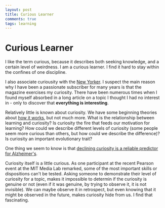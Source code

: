 ```yaml
---
layout: post
title: Curious Learner
comments: true
tags: learning 
---
```


# Curious Learner

I like the term curious, because it describes both seeking knowledge, and a certain level of weirdness. I am a curious learner. I find it hard to stay within the confines of one discipline. 

I also associate curiousity with the [New Yorker]("http://www.newyorker.com"). I suspect the main reason why I have been a passionate subscriber for many years is that the magazine exercises my curiosity. There have been numerous times when I found myself absorbed in a long article on a topic I thought I had no interest in - only to discover that **everything is interesting**.

Relatively little is known about curiosity. We have some beginning theories about [how it works](http://en.wikipedia.org/wiki/Curiosity#Brain), but not much more. What is the relationship between learning and curiosity? Is curiosity the fire that feeds our motivation for learning? How could we describe different levels of curiosity (some people seem more curious than others, but how could we describe the difference)? Is curiosity an important evolutionary trait? 

One thing we seem to know is that [declining curiosity is a reliable predictor for Alzheimer's]("http://www.alzheimersanddementia.com/article/S1552-5260(11)01692-X/fulltext").

Curiosity itself is a little curious. As one participant at the recent Pearson event at the MIT Media Lab remarked, some of the most important skills or dispositions can't be tested. Asking someone to demonstrate their level of curiosity for a topic, makes it impossible to determin if the curiosity is genuine or not (even if it was genuine, by trying to observe it, it is not invisible). We can maybe observe it in retrospect, but even knowing that it might be observed in the future, makes curiosity hide from us. I find that fascinating. 
